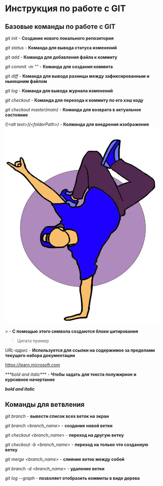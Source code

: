 # Инструкция по работе с GIT

## Базовые команды по работе с GIT

 *git init* - **Создание нового локального репозитория**

 *git status* - **Команда для вывода статуса изменений**

 *git add* - **Команда для добавления файла к коммиту**

 *git commit -m "<message>"* - **Команда для создания коммита**

 *git diff* - **Команда для вывода разницы между зафиксированным и нынешним файлом**

 *git log* - **Команда для вывода журнала изменений**

 *git checkout <commit cod>* - **Команда для перехода к коммиту по его хэш коду**

 *git checkout master(main)* - **Команда для возврата в актуальное состояние**

  *\!\[\<alt text>](\<folderPath>)* - **Колманда для внедрения изображения** ![<example>](<иллюстрация.jpg>)

  *>* - **С помощью этого символа создаются блоки цитирования**

  >Цитата пример

  *URL-адрес* - **Используется для ссылки на содержимое за пределами текущего набора документации**

  https://learn.microsoft.com

  *\*\*\*bold and italic**** - **Чтобы задать для текста полужирное и курсивное начертание**

  ***bold and italic***

  ## Команды для ветвления

  *git branch* - **вывести список всех веток на экран**

  *git branch <branch_name>* - **создание новой ветки**

  *git checkout <branch_name>* - **переход на другую ветку**

  *git checkout -b <branch_name>* - **переход на только что созданную ветку**

  *git merge <branch_name>* - **слияние веток между собой**

  *git branch -d <branch_name>* - **удаление ветки**

  *git log --graph* - **позволяет отобразить коммиты в виде дерева**